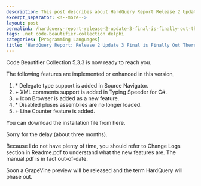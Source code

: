 ```yaml
---
description: This post describes about HardQuery Report Release 2 Update 3.
excerpt_separator: <!--more-->
layout: post
permalink: /hardquery-report-release-2-update-3-final-is-finally-out-there-b0835b9e84b7
tags: .net code-beautifier-collection delphi
categories: [Programming Languages]
title: 'HardQuery Report: Release 2 Update 3 Final is Finally Out There'
---
```

Code Beautifier Collection 5.3.3 is now ready to reach you.

The following features are implemented or enhanced in this version,

1. \* Delegate type support is added in Source Navigator.
1. \+ XML comments support is added in Typing Speeder for C#.
1. \+ Icon Browser is added as a new feature.
1. \* Disabled pluses assemblies are no longer loaded.
1. \+ Line Counter feature is added.

You can download the installation file from here.

Sorry for the delay (about three months).

Because I do not have plenty of time, you should refer to Change Logs section in Readme.pdf to understand what the new features are. The manual.pdf is in fact out-of-date.

Soon a GrapeVine preview will be released and the term HardQuery will phase out.
<!--more-->